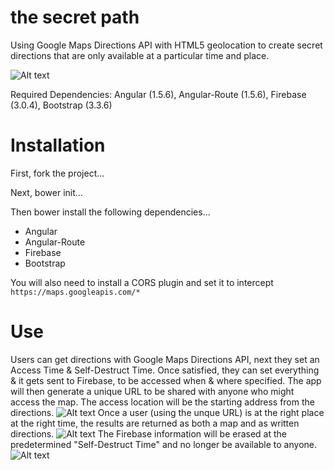 # the secret path
Using Google Maps Directions API with HTML5 geolocation to create secret directions that are only available at a particular time and place.

![Alt text](http://i.imgur.com/5YhHoWn.png)

Required Dependencies: Angular (1.5.6), Angular-Route (1.5.6), Firebase (3.0.4), Bootstrap (3.3.6)

# Installation
First, fork the project...

Next, bower init...

Then bower install the following dependencies...
* Angular
* Angular-Route
* Firebase
* Bootstrap

You will also need to install a CORS plugin and set it to intercept ```https://maps.googleapis.com/*```

# Use
Users can get directions with Google Maps Directions API, next they set an Access Time & Self-Destruct Time. Once satisfied, they can set everything & it gets sent to Firebase, to be accessed when & where specified. The app will then generate a unique URL to be shared with anyone who might access the map. The access location will be the starting address from the directions.
 ![Alt text](http://i.imgur.com/HFzJhKM.png)
 Once a user (using the unque URL) is at the right place at the right time, the results are returned as both a map and as written directions.
 ![Alt text](http://i.imgur.com/6R1NzDY.png)
The Firebase information will be erased at the predetermined "Self-Destruct Time" and no longer be available to anyone.
![Alt text](http://i.imgur.com/Hwvz5Co.png)


